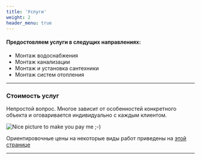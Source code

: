 ```yaml
---
title: 'Услуги'
weight: 2
header_menu: true
---
```

#### Предостовляем услуги в следущих направлениях:

* Монтаж водоснабжения
* Монтаж канализации
* Монтаж и установка сантехники
* Монтаж систем отопления


---

### Стоимость услуг

Непростой вопрос. Многое зависит от особенностей конкретного объекта и оговаривается индивидуально с каждым клиентом. 

![Nice picture to make you pay me ;-)](images/selective-focus-photography-of-pasta-with-tomato-and-basil-1279330.jpg)

Ориентировочные цены на некоторые виды работ приведены на [этой странице](services)



---

